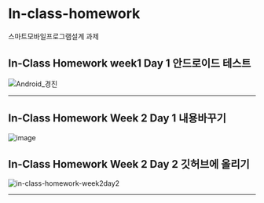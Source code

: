 # In-class-homework
스마트모바일프로그램설계 과제   

## In-Class Homework week1 Day 1 안드로이드 테스트   
![Android_경진](https://user-images.githubusercontent.com/57963888/110302278-696bd600-803c-11eb-880c-484a41f1b574.jpg)   

***

## In-Class Homework Week 2 Day 1 내용바꾸기   
![image](https://user-images.githubusercontent.com/57963888/110408576-29066980-80c9-11eb-9ba2-414530f51953.png)   

## In-Class Homework Week 2 Day 2 깃허브에 올리기   
![in-class-homework-week2day2](https://user-images.githubusercontent.com/57963888/110595027-e031dc00-81c0-11eb-9bae-936a5cb7cc10.jpg)   
***   
